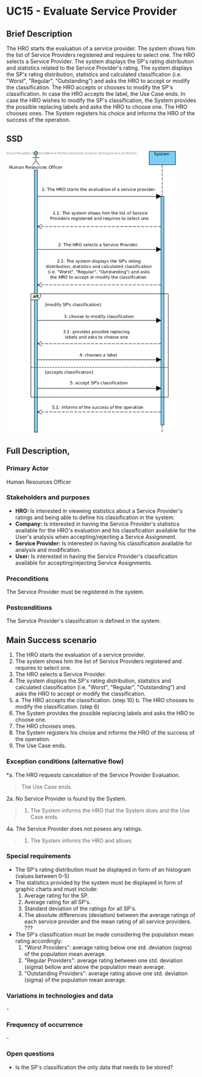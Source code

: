 # UC15 - Evaluate Service Provider

## Brief Description

The HRO starts the evaluation of a service provider. The system shows him the list of Service Providers registered and requires to select one. The HRO selects a Service Provider. The system displays the SP's rating distribution and statistics related to the Service Provider's rating. The system displays the SP's rating distribution, statistics and calculated classification (i.e. "Worst", "Regular", "Outstanding") and asks the HRO to accept or modify the classification. The HRO accepts or chooses to modify the SP's classification. In case the HRO accepts the label, the Use Case ends. In case the HRO wishes to modify the SP's classification, the System provides the possible replacing labels and asks the HRO to choose one. The HRO chooses ones. The System registers his choice and informs the HRO of the success of the operation. 



## SSD
![SSD_UC15.png](SSD_UC15.png)

## Full Description,

### Primary Actor

Human Resources Officer

### Stakeholders and purposes
* **HRO:** Is interested in vieweing statistics about a Service Provider's ratings and being able to define his classification in the system.
* **Company:** Is interested in having the Service Provider's statistics available for the HRO's evaluation and his classification available for the User's analysis when accepting/rejecting a Service Assignment.
* **Service Provider:** Is interested in having his classification available for analysis and modification.
* **User:** Is interested in having the Service Provider's classification available for accepting/rejecting Service Assignments.

### Preconditions

The Service Provider must be registered in the system.

### Postconditions

The Service Provider's classification is defined in the system.

## Main Success scenario 
1. The HRO starts the evaluation of a service provider. 
2. The system shows him the list of Service Providers registered and requires to select one. 
3. The HRO selects a Service Provider. 
4. The system displays the SP's rating distribution, statistics and calculated classification (i.e. "Worst", "Regular", "Outstanding") and asks the HRO to accept or modify the classification. 
5. 
	a. The HRO accepts the classification. (step 10)
	b. The HRO chooses to modify the classification. (step 6)
7. The System provides the possible replacing labels and asks the HRO to choose one. 
8. The HRO chooses ones. 
9. The System registers his choise and informs the HRO of the success of the operation.
10. The Use Case ends.


### Exception conditions (alternative flow)

*a. The HRO requests cancelation of the Service Provider Evaluation.

> The Use Case ends.

2a. No Service Provider is found by the System.
> 1. The System informs the HRO that the System does  and the Use Case ends.

4a. The Service Provider does not posess any ratings.
> 1. The System informs the HRO and allows




### Special requirements
* The SP's rating distribution must be displayed in form of an histogram (values between 0-5)
* The statistics provided by the system must be displayed in form of graphic charts and must include:
	1. Average rating for the SP.
	2. Average rating for all SP's.
	3. Standard deviation of the ratings for all SP's.
	2. The absolute differences (deviation) between the average ratings of each service provider and the mean rating of all service providers. ???
* The SP's classification must be made considering the population mean rating accordingly:
	1. "Worst Providers": average rating below one std. deviation (sigma) of the population mean average.
	2. "Regular Providers": average rating between one std. deviation (sigma) bellow and above the population mean average.
	3. "Outstanding Providers": average rating above one std. deviation (sigma) of the population mean average.


### Variations in technologies and data
\-

### Frequency of occurrence
\-

### Open questions

* Is the SP's classification the only data that needs to be stored?
